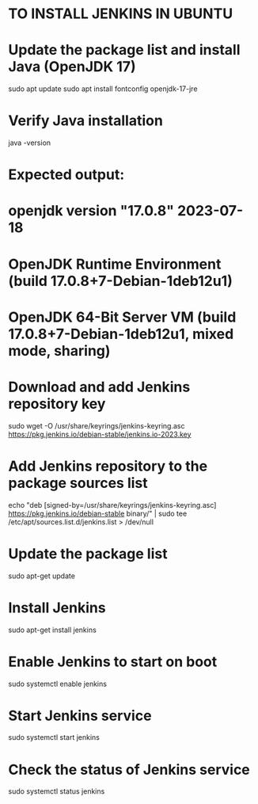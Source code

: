 # **TO INSTALL JENKINS IN UBUNTU**

# **Update the package list and install Java (OpenJDK 17)**
sudo apt update
sudo apt install fontconfig openjdk-17-jre

# **Verify Java installation**
java -version

# **Expected output:**
# openjdk version "17.0.8" 2023-07-18
# OpenJDK Runtime Environment (build 17.0.8+7-Debian-1deb12u1)
# OpenJDK 64-Bit Server VM (build 17.0.8+7-Debian-1deb12u1, mixed mode, sharing)

# **Download and add Jenkins repository key**
sudo wget -O /usr/share/keyrings/jenkins-keyring.asc \
https://pkg.jenkins.io/debian-stable/jenkins.io-2023.key

# **Add Jenkins repository to the package sources list**
echo "deb [signed-by=/usr/share/keyrings/jenkins-keyring.asc] \
https://pkg.jenkins.io/debian-stable binary/" | sudo tee \
/etc/apt/sources.list.d/jenkins.list > /dev/null

# **Update the package list**
sudo apt-get update

# **Install Jenkins**
sudo apt-get install jenkins

# **Enable Jenkins to start on boot**
sudo systemctl enable jenkins

# **Start Jenkins service**
sudo systemctl start jenkins

# **Check the status of Jenkins service**
sudo systemctl status jenkins
